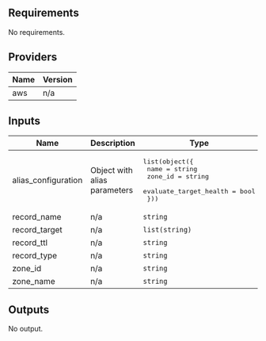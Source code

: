 ## Requirements

No requirements.

## Providers

| Name | Version |
|------|---------|
| aws | n/a |

## Inputs

| Name | Description | Type | Default | Required |
|------|-------------|------|---------|:--------:|
| alias\_configuration | Object with alias parameters | <pre>list(object({<br>    name                   = string<br>    zone_id                = string<br>    evaluate_target_health = bool<br>  }))</pre> | `[]` | no |
| record\_name | n/a | `string` | n/a | yes |
| record\_target | n/a | `list(string)` | `[]` | no |
| record\_ttl | n/a | `string` | `60` | no |
| record\_type | n/a | `string` | n/a | yes |
| zone\_id | n/a | `string` | n/a | yes |
| zone\_name | n/a | `string` | n/a | yes |

## Outputs

No output.

